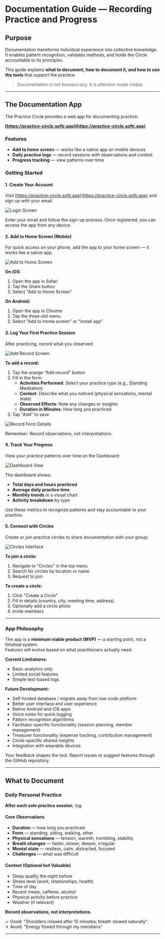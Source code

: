 # Documentation Guide — Recording Practice and Progress

## Purpose

Documentation transforms individual experience into collective knowledge.  
It enables pattern recognition, validates methods, and holds the Circle accountable to its principles.

This guide explains **what to document, how to document it, and how to use the tools** that support the practice.

> Documentation is not bureaucracy. It is attention made visible.

---

## The Documentation App

The Practice Circle provides a web app for documenting practice:

**[https://practice-circle.softr.app](https://practice-circle.softr.app)**

### Features
- **Add to home screen** — works like a native app on mobile devices
- **Daily practice logs** — record sessions with observations and context
- **Progress tracking** — view patterns over time


### Getting Started

#### 1. Create Your Account

Visit [https://practice-circle.softr.app](https://practice-circle.softr.app) and sign up with your email.

![Login Screen](../../assets/images/circle_app_login_signup.jpg)

Enter your email and follow the sign-up process. Once registered, you can access the app from any device.

#### 2. Add to Home Screen (Mobile)

For quick access on your phone, add the app to your home screen — it works like a native app.

![Add to Home Screen](../../assets/images/circle_app_add_to_home.jpg)

**On iOS:**
1. Open the app in Safari
2. Tap the Share button
3. Select "Add to Home Screen"

**On Android:**
1. Open the app in Chrome
2. Tap the three-dot menu
3. Select "Add to Home screen" or "Install app"

#### 3. Log Your First Practice Session

After practicing, record what you observed:

![Add Record Screen](../../assets/images/circle_app_add_record.jpg)

**To add a record:**
1. Tap the orange "Add record" button
2. Fill in the form:
   - **Activities Performed**: Select your practice type (e.g., Standing Meditation)
   - **Context**: Describe what you noticed (physical sensations, mental state)
   - **Observed Effects**: Note any changes or insights
   - **Duration in Minutes**: How long you practiced
3. Tap "Add" to save

![Record Form Details](../../assets/images/circle_app_add_record_2.jpg)

Remember: Record observations, not interpretations.

#### 4. Track Your Progress

View your practice patterns over time on the Dashboard:

![Dashboard View](../../assets/images/circle_app_dashbord.png)

The dashboard shows:
- **Total days and hours practiced**
- **Average daily practice time**
- **Monthly trends** in a visual chart
- **Activity breakdown** by type

Use these metrics to recognize patterns and stay accountable to your practice.

#### 5. Connect with Circles

Create or join practice circles to share documentation with your group:

![Circles Interface](../../assets/images/circle_app_new_circle.png)

**To join a circle:**
1. Navigate to "Circles" in the top menu
2. Search for circles by location or name
3. Request to join

**To create a circle:**
1. Click "Create a Circle"
2. Fill in details (country, city, meeting time, address)
3. Optionally add a circle photo
4. Invite members

---

### App Philosophy

The app is a **minimum viable product (MVP)** — a starting point, not a finished system.  
Features will evolve based on what practitioners actually need.

**Current Limitations:**
- Basic analytics only
- Limited social features
- Simple text-based logs

**Future Development:**
- Self-hosted database / migrate away from low-code platform
- Better user interface and user experience
- Native Android and iOS apps
- Voice notes for quick logging
- Pattern recognition algorithms
- Facilitator-specific functionality (session planning, member management)
- Treasurer functionality (expense tracking, contribution management)
- Circle-specific shared insights
- Integration with wearable devices

Your feedback shapes the tool. Report issues or suggest features through the GitHub repository.

---

## What to Document

### Daily Personal Practice

**After each solo practice session**, log:

#### Core Observations
- **Duration** — how long you practiced
- **Form** — standing, sitting, walking, other
- **Physical sensations** — tension, warmth, trembling, stability
- **Breath changes** — faster, slower, deeper, irregular
- **Mental state** — restless, calm, distracted, focused
- **Challenges** — what was difficult

#### Context (Optional but Valuable)
- Sleep quality the night before
- Stress level (work, relationships, health)
- Time of day
- Recent meals, caffeine, alcohol
- Physical activity before practice
- Weather (if relevant)

**Record observations, not interpretations.**

✓ Good: "Shoulders relaxed after 10 minutes; breath slowed naturally"  
✗ Avoid: "Energy flowed through my meridians"

---